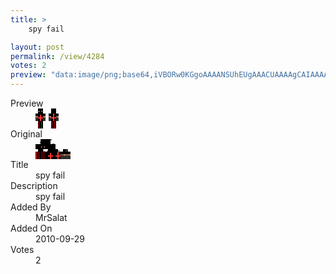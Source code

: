 ```yaml
---
title: >
    spy fail

layout: post
permalink: /view/4284
votes: 2
preview: "data:image/png;base64,iVBORw0KGgoAAAANSUhEUgAAACUAAAAgCAIAAAAaMSbnAAAABnRSTlMA/wD/AP5AXyvrAAAA5klEQVRIiWP8//8fAwwwMjIxYAPIavAAYrRjV0E7MNLs+////39jYyjb2Pj////UtY9xNL1QFTCSqgEtbLGGISQFMJ49iyk1OMLzv7ExPJXSwz7aAZZVtWlwTljzLKyKkNXgkSJGO1Pb+mNvPn3F7yg8atrWH8OvF00NC7IoWpzBuYY/f8LVhDZhMS7NWV+EjxuPdrgaRgMdHbiK8+zsWB0It4+BgeH85UsoUrp6JGlnQZaA5xi0DITsJjyAGO2DI/8NH/sY/v//B0cMDAxnkKTOYFODBxGjfbiH56h9o/aN2jdy7AMAWp+kxA1K/ZgAAAAASUVORK5CYII="
---
```

<dl class="side-by-side">
<dt>Preview</dt>
<dd>
    <img class="preview" src="data:image/png;base64,iVBORw0KGgoAAAANSUhEUgAAACUAAAAgCAIAAAAaMSbnAAAABnRSTlMA/wD/AP5AXyvrAAAA5klEQVRIiWP8//8fAwwwMjIxYAPIavAAYrRjV0E7MNLs+////39jYyjb2Pj////UtY9xNL1QFTCSqgEtbLGGISQFMJ49iyk1OMLzv7ExPJXSwz7aAZZVtWlwTljzLKyKkNXgkSJGO1Pb+mNvPn3F7yg8atrWH8OvF00NC7IoWpzBuYY/f8LVhDZhMS7NWV+EjxuPdrgaRgMdHbiK8+zsWB0It4+BgeH85UsoUrp6JGlnQZaA5xi0DITsJjyAGO2DI/8NH/sY/v//B0cMDAxnkKTOYFODBxGjfbiH56h9o/aN2jdy7AMAWp+kxA1K/ZgAAAAASUVORK5CYII=">
</dd>
<dt>Original</dt>
<dd>
    <img class="preview" src="data:image/png;base64,iVBORw0KGgoAAAANSUhEUgAAAEAAAAAgCAYAAACinX6EAAAA5klEQVR42u2WMQ7CMAxFc6AOSB2ZOAQTA1tWTsDMDTgEZ+mdDIlwSVJQW1KnSfotfSmJPThPTmylxo1ipLW2UgUbAESqeAOALQMgVAAALAeAO0JuXYFWFgAAAABkDsBa2372r7UxVAAAAECVk2JswtJAvPhd03hKVRGbBiD6nCaMy9lUAEkBSF0BXo836r4k1o34l5CdL4JcUnyyACAFYO6FAAAAhvH386HX7binx1V7MmduTOivAoD53RmAXV9O/QX5nAEY/6oA+BK/NDfebXEhgMH5G4AbUxWAf1T8EwAAAAAAUQBP/624mrhwG4wAAAAASUVORK5CYII=">
</dd>
<dt>Title</dt>
<dd>spy fail</dd>
<dt>Description</dt>
<dd>spy fail</dd>
<dt>Added By</dt>
<dd>MrSalat</dd>
<dt>Added On</dt>
<dd>2010-09-29</dd>
<dt>Votes</dt>
<dd>2</dd>
</dl>
